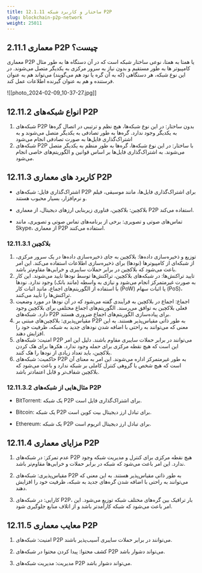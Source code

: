 ```yaml
---
title: 12.1.11 ساختار و کاربرد شبکه P2P
slug: blockchain-p2p-network
weight: 25011
---
```

## 2.11.1 معماری P2P چیست؟

معماری P2P یا همتا به همتا، نوعی ساختار شبکه است که در آن دستگاه ها به طور مثال کامپیوتر ها به طور مستقیم و بدون نیاز به سرور مرکزی به یکدیگر متصل می‌شوند. در این نوع شبکه، هر دستگاهی (که به آن گره یا نود هم می‌گویند) می‌تواند هم به عنوان فرستنده و هم به عنوان گیرنده اطلاعات عمل کند.

![[photo_2024-02-09_10-37-27.jpg]]
## 12.11.2 انواع شبکه‌های P2P

1. شبکه‌های P2P بدون ساختار: در این نوع شبکه‌ها، هیچ نظم و ترتیبی در اتصال گره‌ها به یکدیگر وجود ندارد. گره‌ها به طور تصادفی به یکدیگر متصل می‌شوند و به اشتراک‌گذاری فایل‌ها به صورت تصادفی انجام می‌شود
2. شبکه‌های P2P با ساختار: در این نوع شبکه‌ها، گره‌ها به طور منظم به یکدیگر متصل می‌شوند. به اشتراک‌گذاری فایل‌ها بر اساس قوانین و الگوریتم‌های خاصی انجام می‌شود.

## 12.11.3 کاربرد های معماری P2P

- اشتراک‌گذاری فایل: شبکه‌های P2P برای اشتراک‌گذاری فایل‌ها، مانند موسیقی، فیلم و نرم‌افزار، بسیار محبوب هستند.

- بلاکچین: بلاکچین، فناوری زیربنایی ارزهای دیجیتال، از معماری P2P استفاده می‌کند.

- تماس‌های صوتی و تصویری: برخی از برنامه‌های تماس صوتی و تصویری، مانند Skype، از معماری P2P استفاده می‌کنند.

### 12.11.3.1 بلاکچین

1. توزیع و ذخیره‌سازی داده‌ها: بلاکچین به جای ذخیره‌سازی داده‌ها در یک سرور مرکزی، از شبکه‌ای از کامپیوترها (نودها) برای ذخیره‌سازی اطلاعات استفاده می‌کند. این امر باعث می‌شود که بلاکچین در برابر حملات سایبری و خرابی‌ها مقاوم‌تر باشد.
2. تایید تراکنش‌ها: در شبکه‌های بلاکچین، تراکنش‌ها توسط نودها تایید می‌شوند. این کار به صورت غیرمتمرکز انجام می‌شود و نیازی به واسطه (مانند بانک) وجود ندارد. نودها با استفاده از الگوریتم‌های اجماع، مانند اثبات کار (PoW) یا اثبات سهام (PoS)، تراکنش‌ها را تأیید می‌کنند.
3. اجماع: اجماع در بلاکچین به فرآیندی گفته می‌شود که در آن نودها در مورد وضعیت فعلی بلاکچین به توافق می‌رسند. الگوریتم‌های اجماع مختلفی برای بلاکچین وجود دارد. شبکه‌های P2P برای پیاده‌سازی الگوریتم‌های اجماع ضروری هستند.
4. مقیاس‌پذیری: بلاکچین‌های مبتنی بر P2P به طور ذاتی مقیاس‌پذیر هستند. به این معنی که می‌توانند به راحتی با اضافه شدن نودهای جدید به شبکه، ظرفیت خود را افزایش دهند.
5. امنیت: شبکه‌های P2P می‌توانند در برابر حملات سایبری مقاوم باشند. دلیل این امر این است که هیچ نقطه مرکزی برای حمله وجود ندارد. هکرها برای هک کردن بلاکچین، باید تعداد زیادی از نودها را هک کنند.
6. حاکمیت: شبکه‌های P2P به طور غیرمتمرکز اداره می‌شوند. این امر به معنای آن است که هیچ شخص یا گروهی کنترل کاملی بر شبکه ندارد و باعث می‌شود که بلاکچین شفاف‌تر و قابل اعتمادتر باشد.

### 12.11.3.2 مثال‌هایی از شبکه‌های P2P

- BitTorrent: یک شبکه P2P برای اشتراک‌گذاری فایل است.

- Bitcoin: یک شبکه P2P برای تبادل ارز دیجیتال بیت کوین است.

- Ethereum: یک شبکه P2P برای تبادل ارز دیجیتال اتریوم است.

## 12.11.4 مزایای معماری P2P

1. عدم تمرکز: در شبکه‌های P2P هیچ نقطه مرکزی برای کنترل و مدیریت شبکه وجود ندارد. این امر باعث می‌شود که شبکه در برابر حملات و خرابی‌ها مقاوم‌تر باشد.

2. مقیاس‌پذیری: شبکه‌های P2P به طور ذاتی مقیاس‌پذیر هستند. به این معنی که می‌توانند به راحتی با اضافه شدن گره‌های جدید به شبکه، ظرفیت خود را افزایش دهند.

3. کارایی: در شبکه‌های P2P، بار ترافیک بین گره‌های مختلف شبکه توزیع می‌شود. این امر باعث می‌شود که شبکه کارآمدتر باشد و از اتلاف منابع جلوگیری شود.

## 12.11.5 معایب معماری P2P

1. امنیت: شبکه‌های P2P می‌توانند در برابر حملات سایبری آسیب‌پذیر باشند.

2. کشف محتوا: پیدا کردن محتوا در شبکه‌های P2P می‌تواند دشوار باشد.

3. مدیریت: مدیریت شبکه‌های P2P می‌تواند دشوار باشد.
